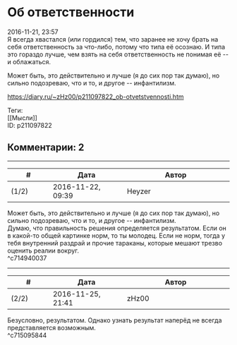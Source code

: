 Об ответственности
==================

  
2016-11-21, 23:57  
 Я всегда хвастался (или гордился) тем, что заранее не хочу брать на себя ответственность за что-либо, потому что типа её осознаю. И типа это гораздо лучше, чем взять на себя ответственность не понимая её -- и облажаться.   
   
 Может быть, это действительно и лучше (я до сих пор так думаю), но сильно подозреваю, что и то, и другое -- инфантилизм.   
  
<https://diary.ru/~zHz00/p211097822_ob-otvetstvennosti.htm>  
  
Теги:  
[[Мысли]]  
ID: p211097822  


Комментарии: 2
--------------

  


---



|         #         |              Дата              |                     Автор                     |           ID           |
| --- | --- | --- | --- |
| (1/2) | 2016-11-22, 09:39 | Heyzer | c714940037 |

  
  Может быть, это действительно и лучше (я до сих пор так думаю), но сильно подозреваю, что и то, и другое -- инфантилизм.    
 Думаю, что правильность решения определяется результатом. Если он в какой-то общей картинке норм, то ты молодец. Если не норм, тогда у тебя внутренний раздрай и прочие тараканы, которые мешают трезво оценить реалии вокруг.   
 ^c714940037

---



|         #         |              Дата              |                     Автор                     |           ID           |
| --- | --- | --- | --- |
| (2/2) | 2016-11-25, 21:41 | zHz00 | c715095844 |

  
 Безусловно, результатом. Однако узнать результат наперёд не всегда представляется возможным.   
 ^c715095844